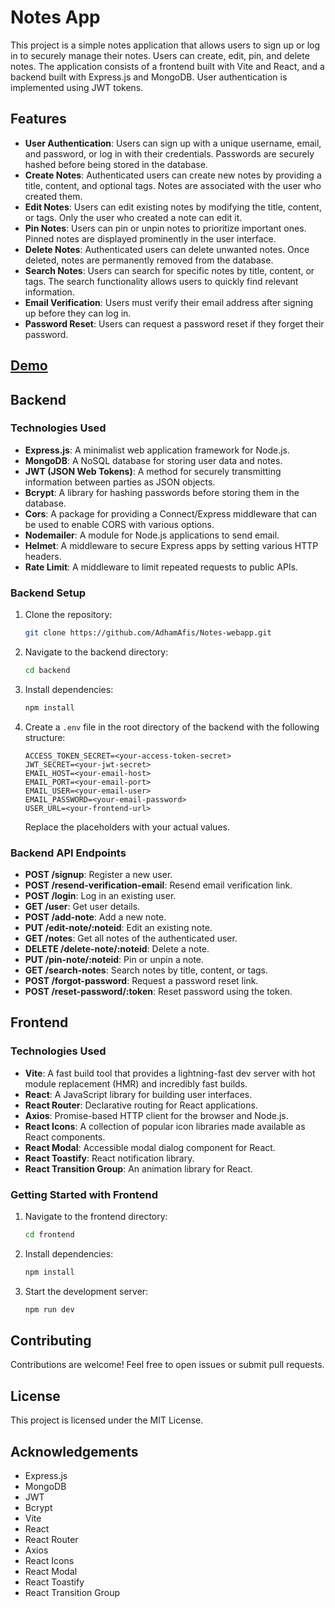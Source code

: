# Notes App

This project is a simple notes application that allows users to sign up or log in to securely manage their notes. Users can create, edit, pin, and delete notes. The application consists of a frontend built with Vite and React, and a backend built with Express.js and MongoDB. User authentication is implemented using JWT tokens.

## Features

- **User Authentication**: Users can sign up with a unique username, email, and password, or log in with their credentials. Passwords are securely hashed before being stored in the database.
- **Create Notes**: Authenticated users can create new notes by providing a title, content, and optional tags. Notes are associated with the user who created them.
- **Edit Notes**: Users can edit existing notes by modifying the title, content, or tags. Only the user who created a note can edit it.
- **Pin Notes**: Users can pin or unpin notes to prioritize important ones. Pinned notes are displayed prominently in the user interface.
- **Delete Notes**: Authenticated users can delete unwanted notes. Once deleted, notes are permanently removed from the database.
- **Search Notes**: Users can search for specific notes by title, content, or tags. The search functionality allows users to quickly find relevant information.
- **Email Verification**: Users must verify their email address after signing up before they can log in.
- **Password Reset**: Users can request a password reset if they forget their password.

## [Demo](https://note-deployment.vercel.app/)

## Backend

### Technologies Used

- **Express.js**: A minimalist web application framework for Node.js.
- **MongoDB**: A NoSQL database for storing user data and notes.
- **JWT (JSON Web Tokens)**: A method for securely transmitting information between parties as JSON objects.
- **Bcrypt**: A library for hashing passwords before storing them in the database.
- **Cors**: A package for providing a Connect/Express middleware that can be used to enable CORS with various options.
- **Nodemailer**: A module for Node.js applications to send email.
- **Helmet**: A middleware to secure Express apps by setting various HTTP headers.
- **Rate Limit**: A middleware to limit repeated requests to public APIs.

### Backend Setup

1. Clone the repository:
   ```sh
   git clone https://github.com/AdhamAfis/Notes-webapp.git
   ```
2. Navigate to the backend directory:
   ```sh
   cd backend
   ```
3. Install dependencies:
   ```sh
   npm install
   ```
4. Create a `.env` file in the root directory of the backend with the following structure:
   ```env
   ACCESS_TOKEN_SECRET=<your-access-token-secret>
   JWT_SECRET=<your-jwt-secret>
   EMAIL_HOST=<your-email-host>
   EMAIL_PORT=<your-email-port>
   EMAIL_USER=<your-email-user>
   EMAIL_PASSWORD=<your-email-password>
   USER_URL=<your-frontend-url>
   ```
   Replace the placeholders with your actual values.

### Backend API Endpoints

- **POST /signup**: Register a new user.
- **POST /resend-verification-email**: Resend email verification link.
- **POST /login**: Log in an existing user.
- **GET /user**: Get user details.
- **POST /add-note**: Add a new note.
- **PUT /edit-note/:noteid**: Edit an existing note.
- **GET /notes**: Get all notes of the authenticated user.
- **DELETE /delete-note/:noteid**: Delete a note.
- **PUT /pin-note/:noteid**: Pin or unpin a note.
- **GET /search-notes**: Search notes by title, content, or tags.
- **POST /forgot-password**: Request a password reset link.
- **POST /reset-password/:token**: Reset password using the token.

## Frontend

### Technologies Used

- **Vite**: A fast build tool that provides a lightning-fast dev server with hot module replacement (HMR) and incredibly fast builds.
- **React**: A JavaScript library for building user interfaces.
- **React Router**: Declarative routing for React applications.
- **Axios**: Promise-based HTTP client for the browser and Node.js.
- **React Icons**: A collection of popular icon libraries made available as React components.
- **React Modal**: Accessible modal dialog component for React.
- **React Toastify**: React notification library.
- **React Transition Group**: An animation library for React.

### Getting Started with Frontend

1. Navigate to the frontend directory:
   ```sh
   cd frontend
   ```
2. Install dependencies:
   ```sh
   npm install
   ```
3. Start the development server:
   ```sh
   npm run dev
   ```

## Contributing

Contributions are welcome! Feel free to open issues or submit pull requests.

## License

This project is licensed under the MIT License.

## Acknowledgements

- Express.js
- MongoDB
- JWT
- Bcrypt
- Vite
- React
- React Router
- Axios
- React Icons
- React Modal
- React Toastify
- React Transition Group
